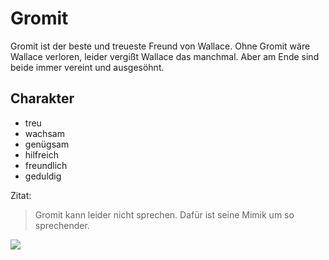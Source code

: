 # Gromit

Gromit ist der beste und treueste Freund von Wallace. Ohne Gromit wäre Wallace verloren, leider vergißt Wallace das manchmal.
Aber am Ende sind beide immer vereint und ausgesöhnt.

## Charakter
* treu
* wachsam
* genügsam
* hilfreich
* freundlich
* geduldig

Zitat:
> Gromit kann leider nicht sprechen.
> Dafür ist seine Mimik um so sprechender.

<img src="https://banner2.cleanpng.com/20180621/go/kisspng-wallace-gromit-s-grand-adventures-wallace-and-gr-wallace-gromit-5b2c35ba97c7c3.1497126015296239946217.jpg"/>
